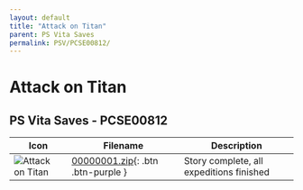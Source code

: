 ```yaml
---
layout: default
title: "Attack on Titan"
parent: PS Vita Saves
permalink: PSV/PCSE00812/
---
```

# Attack on Titan

## PS Vita Saves - PCSE00812

| Icon | Filename | Description |
|------|----------|-------------|
| ![Attack on Titan](https://github.com/bucanero/apollo-vita/raw/main/sce_sys/icon0.png) | [00000001.zip](00000001.zip){: .btn .btn-purple } | Story complete, all expeditions finished  |
